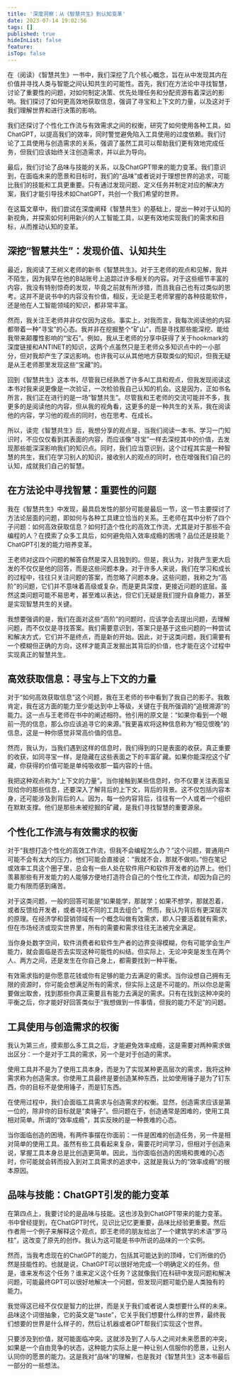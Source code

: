 ```yaml
---
title: '深度洞察：从《智慧共生》到认知变革'
date: 2023-07-14 19:02:56
tags: []
published: true
hideInList: false
feature: 
isTop: false
---
```

在（阅读）《智慧共生》一书中，我们深挖了几个核心概念，旨在从中发现其内在价值并寻找人类与智能之间认知共生的可能性。首先，我们在方法论中寻找智慧，讨论了重要性的问题，对如何制定决策、优先处理任务和分配资源有着深远的影响。我们探讨了如何更高效地获取信息，强调了寻宝和上下文的力量，以及这对于我们理解世界和进行决策的影响。

<!-- more -->

我们还探讨了个性化工作流与有效需求之间的权衡，研究了如何使用各种工具，如ChatGPT，以提高我们的效率，同时警觉避免陷入工具使用的过度依赖。我们讨论了工具使用与创造需求的关系，强调了虽然工具可以帮助我们更有效地完成任务，但我们应该始终关注创造需求，并以此为导向。

最后，我们讨论了品味与技能的关系，以及ChatGPT带来的能力变革。我们意识到，在面临未来的愿景和目标时，我们的“品味”或者说对于理想世界的追求，可能比我们的技能和工具更重要。只有通过发现问题、定义任务并制定对应的解决方案，我们才能引导技术如ChatGPT，共创一个我们希望的世界。

在这篇文章中，我们尝试在深度阐释《智慧共生》的基础上，提出一种对于认知的新视角，并探索如何利用新兴的人工智能工具，以更有效地实现我们的需求和目标，从而推动认知的变革。

## 深挖“智慧共生”：发现价值、认知共生

最近，我阅读了王树义老师的新书《智慧共生》。对于王老师的观点和见解，我并不陌生，因为我早在他的B站账号上追踪过许多相关的内容。对于这些细节丰富的内容，我没有特别惊奇的发现，毕竟之前就有所涉猎，而且我自己也有过类似的思考。这并不是说书中的内容没有价值，相反，无论是王老师掌握的各种技能软件，还是他在人工智能领域的知识，都非常丰富。

然而，我关注王老师并非仅仅因为这些。事实上，对我而言，我每次阅读他的内容都带着一种“寻宝”的心态。我并非在挖掘整个“矿山”，而是寻找那些能深挖、能给我带来颠覆性影响的“宝石”。例如，我从王老师的分享中获得了关于hookmark的深度链接和ANTINET的知识，这两个点虽然只是王老师众多知识点中的一小部分，但对我却产生了深远影响。也许我可以从其他地方获取类似的知识，但我无疑是从王老师那里发现这些“宝藏”的。

回到《智慧共生》这本书，尽管我已经熟悉了许多AI工具和观点，但我发现阅读这本书对我来说更像是一次验证，一次检验我自己认知的机会。这是因为，正如书名所言，我们正在进行的是一场“智慧共生”。尽管我和王老师的交流可能并不多，我更多的是阅读他的内容，但从我的视角看，这更多的是一种共生的关系，我在阅读他的内容，学习他的观点的同时，也在思考、在成长。

所以，读完《智慧共生》后，我想分享的观点是，当我们阅读一本书、学习一门知识时，不应仅仅看到其表面的内容，而应该像“寻宝”一样去深挖其中的价值，去发现那些能深深影响我们的知识点。同时，我们应当意识到，这个过程其实是一种智慧的共生，我们在学习别人的知识，接收别人的观点的同时，也在增强我们自己的认知，成就我们自己的智慧。

## 在方法论中寻找智慧：重要性的问题

我在《智慧共生》中发现，最具启发性的部分可能是最后一节，这一节主要探讨了方法论层面的问题，即如何与各种工具建立恰当的关系。王老师在其中分析了四个子问题：如何高效获取信息？如何打造个性化的高效工作流，尤其是对于那些不会编程的人？在摸索了众多工具后，如何避免陷入效率成瘾的困境？品位还是技能？ChatGPT引发的能力培养变革。

王老师对这四个问题的解答自然是深入且独到的。但是，我认为，对我产生更大启发的不仅仅是他的回答，而是这些问题本身。对于许多人来说，我们在学习和成长的过程中，往往只关注问题的答案，而忽略了问题本身。这些问题，我称之为“高阶”的问题，它们并不意味着高级或复杂，而是更具深度，更接近问题的底层。虽然这类问题可能不易思考，甚至难以表达，但它们无疑是我们提升自身能力，甚至是实现智慧共生的关键。

我想要强调的是，我们在面对这些“高阶”的问题时，应该学会去提出问题，去理解问题，而不仅仅是寻找答案。我们需要意识到，答案只是基于这些问题的一种尝试和解决方式，它们并不是终点，而是新的开始。因此，对于这类问题，我们需要有一个模糊但正确的方向，这样才能真正发掘出其背后的价值，也才能在这个过程中实现真正的智慧共生。

## 高效获取信息：寻宝与上下文的力量

对于“如何高效获取信息”这个问题，我在王老师的书中看到了我自己的影子。我敢肯定，我在这方面的能力至少能达到中上等级，关键在于我所强调的“追根溯源”的能力。这一点与王老师在书中的阐述相符。他引用的原文是：“如果你看到一个眼前一亮的信息，那么你应该追寻它的来源。”我更喜欢将这种信息称为“相见恨晚”的信息，这是一种你感觉非常高价值的信息。

然而，我认为，当我们遇到这样的信息时，我们得到的只是表面的收获。真正重要的收获，如同寻宝一样，是隐藏在这些表面之下的丰富矿藏。如果你能深挖这个矿藏，你获得的价值可能是单纯吸收那一篇内容的十倍。

我把这种观点称为“上下文的力量”。当你接触到某些信息时，你不仅要关注表面呈现给你的那些信息，还要深入了解背后的上下文，背后的背景。这不仅包括内容本身，还可能涉及到背后的人。因为，每一份内容背后，往往有一个人或者一个组织在默默支撑。他们是那些未被挖掘的矿藏，是我们寻找智慧的重要源泉。

## 个性化工作流与有效需求的权衡

对于“我想打造个性化的高效工作流，但我不会编程怎么办？”这个问题，普通用户可能不会有太大的压力，他们可能会直接说：“我就不会，那就不做呗。”但在笔记或效率工具这个圈子里，总会有一些人处在软件用户和软件开发者的边界上。他们羡慕那些有开发能力的人能够方便地打造符合自己的个性化工作流，却因为自己的能力有限而感到痛苦。

对于这类问题，一般的回答可能是“如果能学，那就学；如果不想学，那就忍着，或者反馈给开发者，或者寻找不同的工具去组合”。然而，我认为背后有更深层次的原理。在经济学和营销领域有一个概念叫做有效需求，即人只要活着就有需求，但在市场经济或现实世界里，所有的需要和需求往往无法被完全满足。

当你身处数字空间，软件消费者和软件生产者的边界变得模糊，你有可能学会生产能力，就会面临是否去实现这种可能性的纠结。但实际上，无论冲突是发生在两个人、两方之间，还是发生在你自己身上，都需要找到一种平衡。

有效需求指的是你愿意花钱或你有足够的能力去满足的需求。当你设想自己拥有无限的资源时，你可能会想满足所有的需求，但实际上这是不可能的。所以你总是需要做出取舍，找到那些你真正需要且有能力去满足的需求。只有在找到这种冲突的平衡之后，你才能好好回答类似于“我想做到一件事情，但我的能力不足”的问题。

## 工具使用与创造需求的权衡

我认为第三点，摸索那么多工具之后，才能避免效率成瘾，这是需要对两种需求做出区分：一个是对于工具的需求，另一个是对于创造的需求。

使用工具并不是为了使用工具本身，而是为了实现某种更高层次的需求，我将这种需求称为创造需求。你使用工具最终是要创造某种东西，比如使用锤子是为了钉东西，你的目标不是使用锤子，而是钉东西。

在使用过程中，我们会面临工具需求与创造需求的权衡。显然，创造需求应该是第一位的，除非你的目标就是“卖锤子”。但问题在于，创造通常是困难的，使用工具相对简单。所谓的“效率成瘾”，其实反映的是一种畏难的心态。

当你面临创造的困境，有两件事摆在你面前：一件是困难的创造任务，另一件是相对简单的使用工具。虽然有些工具看起来复杂，需要花时间学习，但相对于创造来说，掌握工具本身总是比创造更简单。因此，当你面临创造的困境和畏难的心态时，你可能就会转而投入到对工具需求的追求中，这就是我认为的“效率成瘾”的根本原因。

## 品味与技能：ChatGPT引发的能力变革

在第四点上，我要讨论的是品味与技能。这也涉及到ChatGPT带来的能力变革。书中曾经提到，在ChatGPT时代，见识比记忆更重要，品味比经验更重要。然后作者用一个例子来解释这个观点，即王老师的朋友给出了一个建筑学的术语“罗马柱”，这改变了原先的创作。我认为这可能是书中所说的品味的一个实例。

然而，当我考虑现在的ChatGPT的能力，包括其可能达到的顶峰，它们所做的仍然是技能性的。也就是说，ChatGPT可以很好地完成一个明确定义的任务。但是，谁来发布这个任务？谁来定义这个任务？这就像我们在科研中发现问题和解决问题，可能最终GPT可以很好地解决一个问题，但发现问题可能仍是人类独有的能力。

我觉得这已经不仅仅是智力的比拼，而是关于我们或者说人类想要什么样的未来。品味这个词很抽象，它的英文是“taste”，它关乎我们想要什么样的世界，最终我们想要的世界是什么样子的，然后让机器或者GPT帮我们实现这个世界。

只要涉及到价值，就可能面临冲突。这就涉及到了人与人之间对未来愿景的冲突，如果是一个自由竞争的状态，这种能力实际上是一种让别人信服你的愿景，让别人认同你的愿景的能力。这是我对“品味”的理解，也是我对《智慧共生》这本书最后一部分的一些想法。